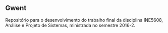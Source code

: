 ## Gwent
Repositório para o desenvolvimento do trabalho final da disciplina INE5608, Análise e Projeto de Sistemas, ministrada no semestre 2016-2.
